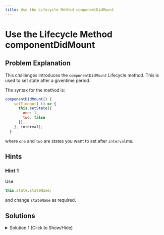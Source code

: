 ```yaml
---
title: Use the Lifecycle Method componentDidMount
---
```

# Use the Lifecycle Method componentDidMount

## Problem Explanation
This challenges introduces the ``` componentDidMount ``` Lifecycle method. This is used to set state after a giventime period.

The syntax for the method is:
```jsx
componentDidMount() {
    setTimeout( () => {
      this.setState({
        one: 1,
        two: false
      });
    }, interval);
  }
```
where ``` one ``` and ``` two ``` are states you want to set after ``` interval ```ms.

## Hints

### Hint 1

Use
```javascript
this.state.stateName;
```
and change ``` stateName ``` as required.

## Solutions

<details><summary>Solution 1 (Click to Show/Hide)</summary>

Change
```jsx
render() {
    return (
      <div>
        <h1>Active Users: { /* change code here */ }</h1>
      </div>
    );
  }
```

to 

```jsx
render() {
    return (
      <div>
        <h1>Active Users: { this.state.activeUsers }</h1>
      </div>
    );
  }
```
</details>
